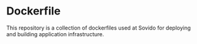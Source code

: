 # Dockerfile
This repository is a collection of dockerfiles used at Sovido for deploying 
and building application infrastructure.

